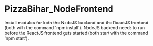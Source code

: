# PizzaBihar_NodeFrontend
 
Install modules for both the NodeJS backend and the ReactJS frontend (both with the command
'npm install').
NodeJS backend needs to run before the ReactJS frontend gets started (both start with the command
‘npm start’).
